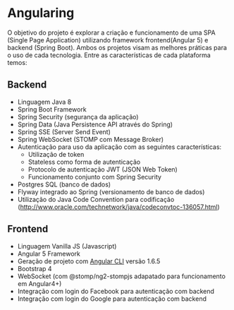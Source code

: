 ﻿# Angularing
O objetivo do projeto é explorar a criação e funcionamento de uma SPA (Single Page Application) utilizando framework frontend(Angular 5) e backend (Spring Boot). 
Ambos os projetos visam as melhores práticas para o uso de cada tecnologia. Entre as características de cada plataforma temos:

## Backend
- Linguagem Java 8
- Spring Boot Framework
- Spring Security (segurança da aplicação)
- Spring Data (Java Persistence API através do Spring)
- Spring SSE (Server Send Event)
- Spring WebSocket (STOMP com Message Broker)
- Autenticação para uso da aplicação com as seguintes características:
  * Utilização de token
  * Stateless como forma de autenticação
  * Protocolo de autenticação JWT (JSON Web Token)
  * Funcionamento conjunto com Spring Security
- Postgres SQL (banco de dados)
- Flyway integrado ao Spring (versionamento de banco de dados)
- Utilização do Java Code Convention para codificação (http://www.oracle.com/technetwork/java/codeconvtoc-136057.html)

## Frontend
- Linguagem Vanilla JS (Javascript)
- Angular 5 Framework 
- Geração de projeto com [Angular CLI](https://github.com/angular/angular-cli) versão 1.6.5
- Bootstrap 4
- WebSocket (com @stomp/ng2-stompjs adapatado para funcionamento em Angular4+)
- Integração com login do Facebook para autenticação com backend
- Integração com login do Google para autenticação com backend
